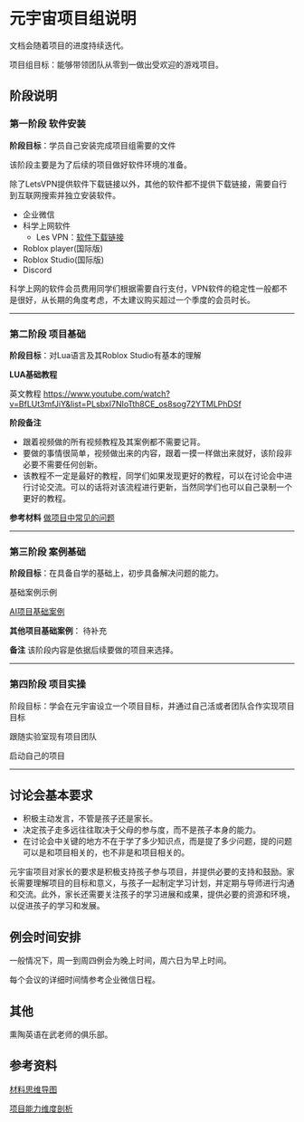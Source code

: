 # 元宇宙项目组说明

文档会随着项目的进度持续迭代。

项目组目标：能够带领团队从零到一做出受欢迎的游戏项目。

## 阶段说明

### **第一阶段 软件安装**

**阶段目标**：学员自己安装完成项目组需要的文件

该阶段主要是为了后续的项目做好软件环境的准备。

除了LetsVPN提供软件下载链接以外，其他的软件都不提供下载链接，需要自行到互联网搜索并独立安装软件。

* 企业微信
* 科学上网软件
	* Les VPN：[软件下载链接](https://www.interhelp.net/letsvpn-world/en/articles/2780068-%E5%A6%82%E4%BD%95%E4%B8%8B%E8%BD%BD%E5%BE%97%E5%88%B0%E5%BF%AB%E8%BF%9E-vpn) 
* Roblox player(国际版)
* Roblox Studio(国际版)
* Discord

科学上网的软件会员费用同学们根据需要自行支付，VPN软件的稳定性一般都不是很好，从长期的角度考虑，不太建议购买超过一个季度的会员时长。

---

### **第二阶段 项目基础**

**阶段目标**：对Lua语言及其Roblox Studio有基本的理解

**LUA基础教程**

英文教程
https://www.youtube.com/watch?v=BfLUt3mfJiY&list=PLsbxI7NIoTth8CE_os8sog72YTMLPhDSf


**阶段备注**

- 跟着视频做的所有视频教程及其案例都不需要记背。
- 要做的事情很简单，视频做出来的内容，跟着一摸一样做出来就好，该阶段非必要不需要任何创新。
- 该教程不一定是最好的教程，同学们如果发现更好的教程，可以在讨论会中进行讨论交流。可以的话将对该流程进行更新，当然同学们也可以自己录制一个更好的教程。

**参考材料**
[做项目中常见的问题](../../../做项目中常见的问题.md)

---

### **第三阶段 案例基础**

**阶段目标**：在具备自学的基础上，初步具备解决问题的能力。


基础案例示例

[AI项目基础案例](元宇宙AI项目/基础案例.md)

**其他项目基础案例**：
待补充

**备注**
该阶段内容是依据后续要做的项目来选择。

---

### **第四阶段 项目实操**

阶段目标：学会在元宇宙设立一个项目目标，并通过自己活或者团队合作实现项目目标

跟随实验室现有项目团队

启动自己的项目


---
## 讨论会基本要求

- 积极主动发言，不管是孩子还是家长。
- 决定孩子走多远往往取决于父母的参与度，而不是孩子本身的能力。
- 在讨论会中关键的地方不在于学了多少知识点，而是提了多少问题，提的问题可以是和项目相关的，也不非是和项目相关的。


元宇宙项目对家长的要求是积极支持孩子参与项目，并提供必要的支持和鼓励。家长需要理解项目的目标和意义，与孩子一起制定学习计划，并定期与导师进行沟通和交流。此外，家长还需要关注孩子的学习进展和成果，提供必要的资源和环境，以促进孩子的学习和发展。


## 例会时间安排

一般情况下，周一到周四例会为晚上时间，周六日为早上时间。

每个会议的详细时间情参考企业微信日程。

## 其他

熏陶英语在武老师的俱乐部。
## 参考资料

[材料思维导图](AI_Robolx.md)

[项目能力维度剖析](项目能力维度剖析.md)
